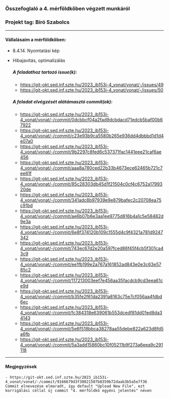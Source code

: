 ### Összefoglaló a 4. mérföldkőben végzett munkáról

### Projekt tag: Bíró Szabolcs

___

#### Vállalásaim a mérföldkőben: 

 - 8.4.14. Nyomtatási kép
 - Hibajavítás, optimalizálás

    ##### A feladathoz tartozó issue(k):

     - https://git-okt.sed.inf.szte.hu/2023_ib153i-4_vonat/vonat/-/issues/49
	 - https://git-okt.sed.inf.szte.hu/2023_ib153i-4_vonat/vonat/-/issues/50

    ##### A feladat elvégzését alátámasztó commit(ok):

     - https://git-okt.sed.inf.szte.hu/2023_ib153i-4_vonat/vonat/-/commit/0dcbbcf04a2fad9dcbdacd71edcb5baf00b67922
	 - https://git-okt.sed.inf.szte.hu/2023_ib153i-4_vonat/vonat/-/commit/c23e93b9ca5580b265e936dd4dbbbd1d1d4e07a0
	 - https://git-okt.sed.inf.szte.hu/2023_ib153i-4_vonat/vonat/-/commit/9b2297c8fed6c537371fac1441eee21caf6ae456
	 - https://git-okt.sed.inf.szte.hu/2023_ib153i-4_vonat/vonat/-/commit/aaa8a780ced22b33b4673ece62465b721c7ee61f
	 - https://git-okt.sed.inf.szte.hu/2023_ib153i-4_vonat/vonat/-/commit/85c28303db45d1f21504c0cf4c6752a1799320de
	 - https://git-okt.sed.inf.szte.hu/2023_ib153i-4_vonat/vonat/-/commit/341adc8b97939e9e879bafec2c20708ea75c91bd
	 - https://git-okt.sed.inf.szte.hu/2023_ib153i-4_vonat/vonat/-/commit/ae6b07b6e3aa1ee9775d816b4a1c5e58482d9e3a
	 - https://git-okt.sed.inf.szte.hu/2023_ib153i-4_vonat/vonat/-/commit/6e8f374120b109c1555d4c9f4321a781d9247342
	 - https://git-okt.sed.inf.szte.hu/2023_ib153i-4_vonat/vonat/-/commit/743ec67d2e20a597fced86f45f4cb5f301ca43c9
	 - https://git-okt.sed.inf.szte.hu/2023_ib153i-4_vonat/vonat/-/commit/ee1fb199e2a767a161852ad843e0e3c63e5785c2
	 - https://git-okt.sed.inf.szte.hu/2023_ib153i-4_vonat/vonat/-/commit/117213003eef7e456aa35facdcb9cd3eea61ce9d
	 - https://git-okt.sed.inf.szte.hu/2023_ib153i-4_vonat/vonat/-/commit/b35fe2f61da2391a8163c75e7cf056aa4fdbd6ec
	 - https://git-okt.sed.inf.szte.hu/2023_ib153i-4_vonat/vonat/-/commit/fc384318e639061b553dcedf81dd01ed8da34143
	 - https://git-okt.sed.inf.szte.hu/2023_ib153i-4_vonat/vonat/-/commit/5e6f518bbca38278aa55debe822a623d8fd5a6fb
	 - https://git-okt.sed.inf.szte.hu/2023_ib153i-4_vonat/vonat/-/commit/5a3add15860bc10f05211b9f273a6eea9c291118
     
___

#### Megjegyzések

	- https://git-okt.sed.inf.szte.hu/2023_ib153i-4_vonat/vonat/-/commit/9166679d3f30821507b8359b72daab3b5a5e7f36
	Commit elnevezése elmaradt, így default "Upload New File", ezt korrigálási céllal új commit "4. mérföldkő egyéni jelentés" néven